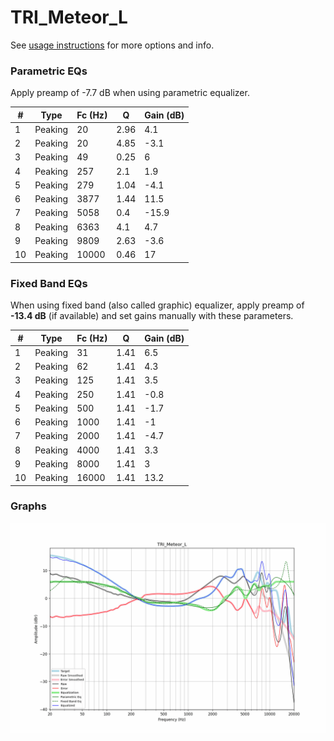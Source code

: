 # TRI_Meteor_L
See [usage instructions](https://github.com/jaakkopasanen/AutoEq#usage) for more options and info.

### Parametric EQs
Apply preamp of -7.7 dB when using parametric equalizer.

|   # | Type    |   Fc (Hz) |    Q |   Gain (dB) |
|-----|---------|-----------|------|-------------|
|   1 | Peaking |        20 | 2.96 |         4.1 |
|   2 | Peaking |        20 | 4.85 |        -3.1 |
|   3 | Peaking |        49 | 0.25 |         6   |
|   4 | Peaking |       257 | 2.1  |         1.9 |
|   5 | Peaking |       279 | 1.04 |        -4.1 |
|   6 | Peaking |      3877 | 1.44 |        11.5 |
|   7 | Peaking |      5058 | 0.4  |       -15.9 |
|   8 | Peaking |      6363 | 4.1  |         4.7 |
|   9 | Peaking |      9809 | 2.63 |        -3.6 |
|  10 | Peaking |     10000 | 0.46 |        17   |

### Fixed Band EQs
When using fixed band (also called graphic) equalizer, apply preamp of **-13.4 dB** (if available) and set gains manually with these parameters.

|   # | Type    |   Fc (Hz) |    Q |   Gain (dB) |
|-----|---------|-----------|------|-------------|
|   1 | Peaking |        31 | 1.41 |         6.5 |
|   2 | Peaking |        62 | 1.41 |         4.3 |
|   3 | Peaking |       125 | 1.41 |         3.5 |
|   4 | Peaking |       250 | 1.41 |        -0.8 |
|   5 | Peaking |       500 | 1.41 |        -1.7 |
|   6 | Peaking |      1000 | 1.41 |        -1   |
|   7 | Peaking |      2000 | 1.41 |        -4.7 |
|   8 | Peaking |      4000 | 1.41 |         3.3 |
|   9 | Peaking |      8000 | 1.41 |         3   |
|  10 | Peaking |     16000 | 1.41 |        13.2 |

### Graphs
![](./TRI_Meteor_L.png)
